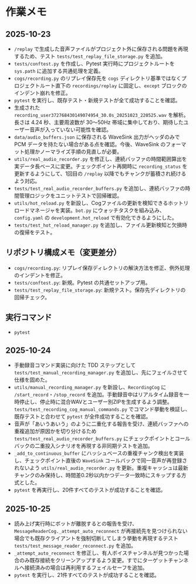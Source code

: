 # 作業メモ

## 2025-10-23
- `/replay` で生成した音声ファイルがプロジェクト外に保存される問題を再現するため、テスト `tests/test_replay_file_storage.py` を追加。
- `tests/conftest.py` を作成し、Pytest 実行時にプロジェクトルートを `sys.path` に追加する共通処理を定義。
- `cogs/recording.py` のリプレイ保存先を `cogs` ディレクトリ基準ではなくプロジェクトルート直下の `recordings/replay` に固定し、`except` ブロックのインデント崩れを修正。
- `pytest` を実行し、既存テスト・新規テストが全て成功することを確認。
- 生成された `recording_user372768430149074954_30.0s_20251023_220525.wav` を解析。長さは 4.24 秒、主要周波数が 30〜50Hz 帯域に集中しており、期待したユーザー音声が入っていない可能性を確認。
- `data/audio_buffers.json` に保存される WaveSink 出力がヘッダのみで PCM データを持たない場合がある点を確認。今後、WaveSink のフォーマット処理かノーマライズ手順の見直しが必要。
- `utils/real_audio_recorder.py` を修正し、連続バッファの時間範囲算出を実データ長ベースに変更。チェックポイント再開時に `recording_status` を更新するようにして、1回目の `/replay` 以降でもチャンクが蓄積され続けるよう対応。
- `tests/test_real_audio_recorder_buffers.py` を追加し、連続バッファの時間管理ロジックをユニットテストで回帰確認。
- `utils/hot_reload.py` を新設し、Cogファイルの更新を検知できるホットリロードマネージャを実装。`bot.py` にウォッチタスクを組み込み、`config.yaml` の `development.hot_reload` で有効化できるようにした。
- `tests/test_hot_reload_manager.py` を追加し、ファイル更新検知と欠損時の復帰をテスト。

## リポジトリ構成メモ（変更差分）
- `cogs/recording.py`: リプレイ保存ディレクトリの解決方法を修正、例外処理のインデントを修正。
- `tests/conftest.py`: 新規。Pytest の共通セットアップ用。
- `tests/test_replay_file_storage.py`: 新規テスト。保存先ディレクトリの回帰チェック。

## 実行コマンド
- `pytest`

## 2025-10-24
- 手動録音コマンド実装に向けた TDD ステップとして `tests/test_manual_recording_manager.py` を追加し、先にフェイルさせて仕様を固めた。
- `utils/manual_recording_manager.py` を新設し、`RecordingCog` に `/start_record`・`/stop_record` を追加。手動録音中はリアルタイム録音を一時停止し、停止時に混合WAVとユーザー別ZIPを生成するよう調整。`tests/test_recording_cog_manual_commands.py` でコマンド挙動を検証し、既存テストと合わせて `pytest` が全件成功することを確認。
- 音声が「あいうあいう」のように二重化する報告を受け、連続バッファへの重複追加が原因かを切り分けるため `tests/test_real_audio_recorder_buffers.py` にチェックポイントとコールバックの二重投入シナリオを再現する非同期テストを追加。
- `_add_to_continuous_buffer` にハッシュベースの重複チャンク検出を実装し、チェックポイント直後の `WaveSink` コールバックで同一音声が再登録されないよう `utils/real_audio_recorder.py` を更新。重複キャッシュは最新チャンクのみ保持し、時間差0.2秒以内かつデータ一致時にスキップする方式とした。
- `pytest` を再実行し、20件すべてのテストが成功することを確認。

## 2025-10-25
- 読み上げ実行時にボットが離脱するとの報告を受け、`MessageReaderCog._attempt_auto_reconnect` が再接続先を見つけられない場合でも既存クライアントを強制切断してしまう挙動を再現するテスト `tests/test_message_reader_reconnect.py` を追加。
- `_attempt_auto_reconnect` を修正し、有人ボイスチャンネルが見つかった場合のみ既存接続をクリーンアップするよう変更。すでにターゲットチャンネルへ接続済みの場合は再利用するフェイルセーフを追加。
- `pytest` を実行し、21件すべてのテストが成功することを確認。
